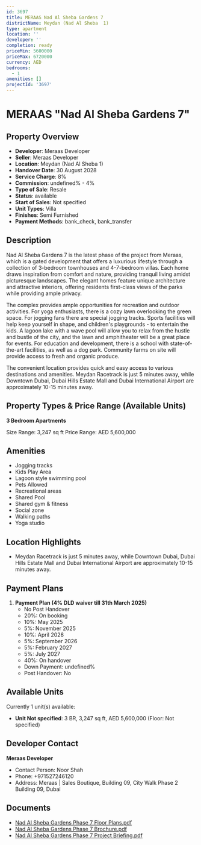 ```yaml
---
id: 3697
title: MERAAS Nad Al Sheba Gardens 7
districtName: Meydan (Nad Al Sheba  1)
type: apartment
location: ''
developer: ''
completion: ready
priceMin: 5600000
priceMax: 6720000
currency: AED
bedrooms:
  - 1
amenities: []
projectId: '3697'
---
```


# MERAAS "Nad Al Sheba Gardens 7"

## Property Overview
- **Developer**: Meraas Developer
- **Seller**: Meraas Developer
- **Location**: Meydan (Nad Al Sheba  1)
- **Handover Date**: 30 August 2028
- **Service Charge**: 8%
- **Commission**: undefined% - 4%
- **Type of Sale**: Resale
- **Status**: available
- **Start of Sales**: Not specified
- **Unit Types**: Villa
- **Finishes**: Semi Furnished
- **Payment Methods**: bank_check, bank_transfer

## Description
Nad Al Sheba Gardens 7 is the latest phase of the project from Meraas, which is a gated development that offers a luxurious lifestyle through a collection of 3-bedroom townhouses and 4-7-bedroom villas. Each home draws inspiration from comfort and nature, providing tranquil living amidst picturesque landscapes. The elegant homes feature unique architecture and attractive interiors, offering residents first-class views of the parks while providing ample privacy.

The complex provides ample opportunities for recreation and outdoor activities. For yoga enthusiasts, there is a cozy lawn overlooking the green space. For jogging fans there are special jogging tracks. Sports facilities will help keep yourself in shape, and children's playgrounds - to entertain the kids. A lagoon lake with a wave pool will allow you to relax from the hustle and bustle of the city, and the lawn and amphitheater will be a great place for events. For education and development, there is a school with state-of-the-art facilities, as well as a dog park. Community farms on site will provide access to fresh and organic produce.

The convenient location provides quick and easy access to various destinations and amenities. Meydan Racetrack is just 5 minutes away, while Downtown Dubai, Dubai Hills Estate Mall and Dubai International Airport are approximately 10-15 minutes away.

## Property Types & Price Range (Available Units)
**3 Bedroom Apartments**

Size Range: 3,247 sq ft
Price Range: AED 5,600,000

## Amenities
- Jogging tracks
- Kids Play Area
- Lagoon style swimming pool
- Pets Allowed
- Recreational areas
- Shared Pool
- Shared gym & fitness
- Social zone
- Walking paths
- Yoga studio

## Location Highlights
- Meydan Racetrack is just 5 minutes away, while Downtown Dubai, Dubai Hills Estate Mall and Dubai International Airport are approximately 10-15 minutes away.

## Payment Plans
1. **Payment Plan (4% DLD waiver till 31th March 2025)**
   - No Post Handover
   - 20%: On booking
   - 10%: May 2025
   - 5%: November 2025
   - 10%: April 2026
   - 5%: September 2026
   - 5%: February 2027
   - 5%: July 2027
   - 40%: On handover
   - Down Payment: undefined%
   - Post Handover: No

## Available Units
Currently 1 unit(s) available:
- **Unit Not specified**: 3 BR, 3,247 sq ft, AED 5,600,000 (Floor: Not specified)

## Developer Contact
**Meraas Developer**
- Contact Person: Noor Shah
- Phone: +971527246120
- Address: Meraas | Sales Boutique, Building 09, City Walk Phase 2 Building 09, Dubai

## Documents
- [Nad Al Sheba Gardens Phase 7 Floor Plans.pdf](https://cdn.geniemap.net/2024/11/27/XQZmYozn8fg06AMsElENQWBGBbjTszkgoX6JbJQJ.pdf)
- [Nad Al Sheba Gardens Phase 7 Brochure.pdf](https://cdn.geniemap.net/2024/11/27/71QNK1VZMgV7dci2k9xRDj5UYHEe2Ht4xQJQ1OXl.pdf)
- [Nad Al Sheba Gardens Phase 7 Project Briefing.pdf](https://cdn.geniemap.net/2024/11/27/iQdc9dT4i9alkkxQgOjOp3eehNpIKor4DjCVTIiT.pdf)
